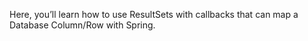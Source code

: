 Here, you’ll learn how to use ResultSets with callbacks that can map a Database Column/Row with Spring.

